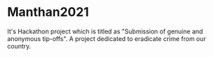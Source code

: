 # Manthan2021
It's Hackathon project which is titled as "Submission of genuine and anonymous tip-offs". A project dedicated to eradicate crime from our country.
